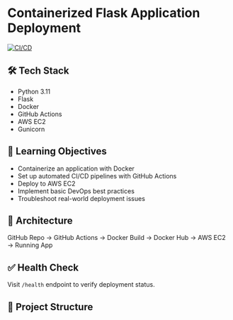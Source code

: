 # Containerized Flask Application Deployment

[![CI/CD](https://github.com/jjwealth/flask-devops-app)](https://github.com/jjwealth/flask-devops-app/actions/workflows/deploy.yml)

## 🛠️ Tech Stack
- Python 3.11
- Flask
- Docker
- GitHub Actions
- AWS EC2
- Gunicorn

## 🎯 Learning Objectives
- Containerize an application with Docker
- Set up automated CI/CD pipelines with GitHub Actions
- Deploy to AWS EC2
- Implement basic DevOps best practices
- Troubleshoot real-world deployment issues

## 🧱 Architecture

GitHub Repo → GitHub Actions → Docker Build → Docker Hub → AWS EC2 → Running App

## ✅ Health Check
Visit `/health` endpoint to verify deployment status.

## 📁 Project Structure

